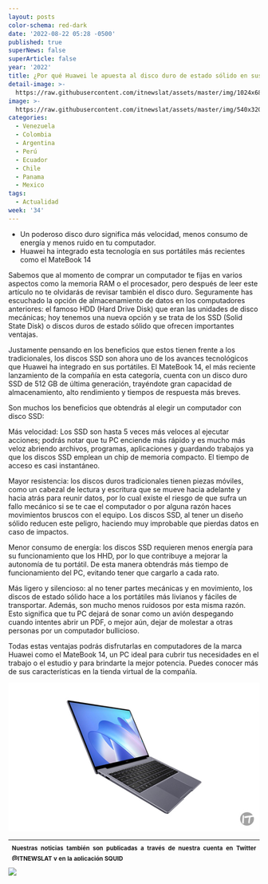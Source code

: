 ```yaml
---
layout: posts
color-schema: red-dark
date: '2022-08-22 05:28 -0500'
published: true
superNews: false
superArticle: false
year: '2022'
title: ¿Por qué Huawei le apuesta al disco duro de estado sólido en sus computadores?
detail-image: >-
  https://raw.githubusercontent.com/itnewslat/assets/master/img/1024x680/MateBook-14-g.jpg
image: >-
  https://raw.githubusercontent.com/itnewslat/assets/master/img/540x320/MateBook-14-p.jpg
categories:
  - Venezuela
  - Colombia
  - Argentina
  - Perú
  - Ecuador
  - Chile
  - Panama
  - Mexico
tags:
  - Actualidad
week: '34'
---
```

- Un poderoso disco duro significa más velocidad, menos consumo de energía y menos ruido en tu computador.
- Huawei ha integrado esta tecnología en sus portátiles más recientes como el MateBook 14

Sabemos que al momento de comprar un computador te fijas en varios aspectos como la memoria RAM o el procesador, pero después de leer este artículo no te olvidarás de revisar también el disco duro. Seguramente has escuchado la opción de almacenamiento de datos en los computadores anteriores: el famoso HDD (Hard Drive Disk) que eran las unidades de disco mecánicas; hoy tenemos una nueva opción y se trata de los SSD (Solid State Disk) o discos duros de estado sólido que ofrecen importantes ventajas.

Justamente pensando en los beneficios que estos tienen frente a los tradicionales, los discos SSD son ahora uno de los avances tecnológicos que Huawei ha integrado en sus portátiles. El MateBook 14, el más reciente lanzamiento de la compañía en esta categoría, cuenta con un disco duro SSD de 512 GB de última generación, trayéndote gran capacidad de almacenamiento, alto rendimiento y tiempos de respuesta más breves.

Son muchos los beneficios que obtendrás al elegir un computador con disco SSD:

Más velocidad: Los SSD son hasta 5 veces más veloces al ejecutar acciones; podrás notar que tu PC enciende más rápido y es mucho más veloz abriendo archivos, programas, aplicaciones y guardando trabajos ya que los discos SSD emplean un chip de memoria compacto. El tiempo de acceso es casi instantáneo.
 
Mayor resistencia: los discos duros tradicionales tienen piezas móviles, como un cabezal de lectura y escritura que se mueve hacia adelante y hacia atrás para reunir datos, por lo cual existe el riesgo de que sufra un fallo mecánico si se te cae el computador o por alguna razón haces movimientos bruscos con el equipo. Los discos SSD, al tener un diseño sólido reducen este peligro, haciendo muy improbable que pierdas datos en caso de impactos.
 
Menor consumo de energía: los discos SSD requieren menos energía para su funcionamiento que los HHD, por lo que contribuye a mejorar la autonomía de tu portátil. De esta manera obtendrás más tiempo de funcionamiento del PC, evitando tener que cargarlo a cada rato.
 
Más ligero y silencioso: al no tener partes mecánicas y en movimiento, los discos de estado sólido hace a los portátiles más livianos y fáciles de transportar. Además, son mucho menos ruidosos por esta misma razón. Esto significa que tu PC dejará de sonar como un avión despegando cuando intentes abrir un PDF, o mejor aún, dejar de molestar a otras personas por un computador bullicioso.

Todas estas ventajas podrás disfrutarlas en computadores de la marca Huawei como el MateBook 14, un PC ideal para cubrir tus necesidades en el trabajo o el estudio y para brindarte la mejor potencia. Puedes conocer más de sus características en la tienda virtual de la compañía.

![](https://raw.githubusercontent.com/itnewslat/assets/master/img/540x320/MateBook-14-p.jpg)

<table style="height: 42px;" width="569">
<tbody>
<tr>
<td style="text-align: justify;"><sub><strong>Nuestras noticias también son publicadas a través de nuestra cuenta en Twitter <a href="https://twitter.com/itnewslat?lang=es">@ITNEWSLAT</a> y en la aplicación <a href="https://squidapp.co/en/">SQUID</a></strong></sub></td>
</tr>
</tbody>
</table>

<img src="https://tracker.metricool.com/c3po.jpg?hash=56f88a41e39ab42c063cc51676587a04"/>